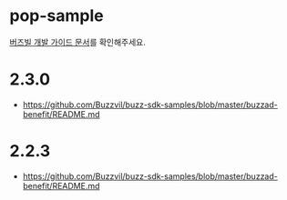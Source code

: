 # pop-sample
[버즈빌 개발 가이드 문서](https://buzzvil.atlassian.net/wiki/spaces/BDG/pages/721256746/BuzzAd+Benefit+2.0+Android+SDK)를 확인해주세요.

# 2.3.0
* https://github.com/Buzzvil/buzz-sdk-samples/blob/master/buzzad-benefit/README.md

# 2.2.3
* https://github.com/Buzzvil/buzz-sdk-samples/blob/master/buzzad-benefit/README.md
